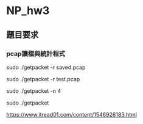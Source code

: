# NP_hw3
## 題目要求
### pcap讀檔與統計程式

sudo ./getpacket -r saved.pcap

sudo ./getpacket -r test.pcap

sudo ./getpacket -n 4

sudo ./getpacket

https://www.itread01.com/content/1546926183.html
